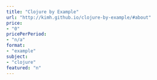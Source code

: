 ```yaml
---
title: "Clojure by Example"
url: "http://kimh.github.io/clojure-by-example/#about"
price: 
- "0"
pricePerPeriod: 
- "n/a"
format: 
- "example"
subject: 
- "clojure"
featured: "n"
---
```

